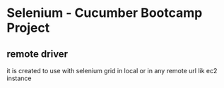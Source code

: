 # Selenium - Cucumber Bootcamp Project






## remote driver
it is created to use with selenium grid in local or in any remote url lik ec2 instance

